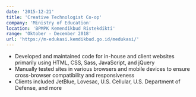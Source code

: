 ```yaml
---
date: '2015-12-21'
title: 'Creative Technologist Co-op'
company: 'Ministry of Education'
location: 'BPMPK Kemendikbud Ristekdikti'
range: 'Oktober - December 2018'
url: 'https://m-edukasi.kemdikbud.go.id/medukasi/'
---
```


- Developed and maintained code for in-house and client websites primarily using HTML, CSS, Sass, JavaScript, and jQuery
- Manually tested sites in various browsers and mobile devices to ensure cross-browser compatibility and responsiveness
- Clients included JetBlue, Lovesac, U.S. Cellular, U.S. Department of Defense, and more
